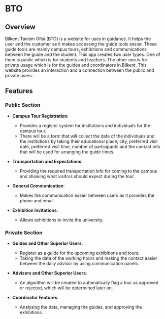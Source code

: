 # BTO

## Overview

Bilkent Tanıtım Ofisi (BTO) is a website for uses in guidance. It helps the user and the customer as it makes accessing the guide tools easier. These guide tools are mainly campus tours, exhibitions and communications between the guide and the student. This app creates two user types. One of them is public which is for students and teachers. The other one is for private usage which is for the guides and coordinators in Bilkent. This website provides an interaction and a connection between the public and private users.
 

## Features

### Public Section

- **Campus Tour Registration**: 
  - Provides a register system for institutions and individuals for the campus tour.
  - There will be a form that will collect the data of the individuals and the institutions by taking their educational place, city, preferred visit date, preferred visit time, number of participants and the contact info that will be used for arranging the guide times.

- **Transportation and Expectations**:
  - Providing the required transportation info for coming to the campus and showing what visitors should expect during the tour.

- **General Communication**:
  - Makes the communication easier between users as it provides the phone and email
 

- **Exhibition Invitations**:
  - Allows exhibitions to invite the university.

### Private Section

- **Guides and Other Superior Users**:
  - Register as a guide for the upcoming exhibitions and tours.
  - Taking the data of the working hours and making the contact easier between the daily advisor by using communication panels.

- **Advisors and Other Superior Users**:
  - An algorithm will be created to automatically flag a tour as approved or rejected, which will be determined later on.

- **Coordinator Features**:
  - Analysing the data, managing the guides, and approving the exhibitions.
